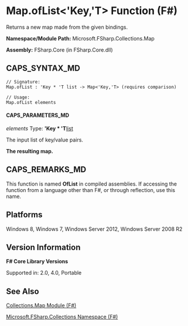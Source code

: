 # Map.ofList<'Key,'T> Function (F#)

Returns a new map made from the given bindings.

**Namespace/Module Path:** Microsoft.FSharp.Collections.Map

**Assembly:** FSharp.Core (in FSharp.Core.dll)


## CAPS_SYNTAX_MD

```
// Signature:
Map.ofList : 'Key * 'T list -> Map<'Key,'T> (requires comparison)

// Usage:
Map.ofList elements
```

#### CAPS_PARAMETERS_MD
*elements*
Type: **'Key &#42; 'T**[list](http://msdn.microsoft.com/en-us/library/c627b668-477b-4409-91ed-06d7f1b3e4a7)


The input list of key/value pairs.



**The resulting map.**
## CAPS_REMARKS_MD
This function is named **OfList** in compiled assemblies. If accessing the function from a language other than F#, or through reflection, use this name.


## Platforms
Windows 8, Windows 7, Windows Server 2012, Windows Server 2008 R2


## Version Information
**F# Core Library Versions**

Supported in: 2.0, 4.0, Portable




## See Also
[Collections.Map Module &#40;F&#35;&#41;](Collections.Map+Module+%28F%23%29.md)

[Microsoft.FSharp.Collections Namespace &#40;F&#35;&#41;](Microsoft.FSharp.Collections+Namespace+%28F%23%29.md)

